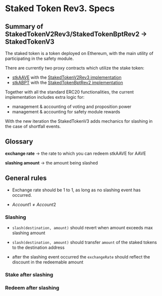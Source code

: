 # Staked Token Rev3. Specs

## Summary of StakedTokenV2Rev3/StakedTokenBptRev2 -> StakedTokenV3

The staked token is a token deployed on Ethereum, with the main utility of participating in the safety module.

There are currently two proxy contracts which utilize the stake token:

- [stkAAVE](https://etherscan.io/token/0x4da27a545c0c5b758a6ba100e3a049001de870f5) with the [StakedTokenV2Rev3 implementation](https://etherscan.io/address/0xe42f02713aec989132c1755117f768dbea523d2f#code)
- [stkABPT](https://etherscan.io/address/0xa1116930326D21fB917d5A27F1E9943A9595fb47#code) with the [StakedTokenBptRev2 implementation](https://etherscan.io/address/0x7183143a9e223a12a83d1e28c98f7d01a68993e8#code)

Together with all the standard ERC20 functionalities, the current implementation includes extra logic for:

- management & accounting of voting and proposition power
- management & accounting for safety module rewards

With the new iteration the StakedTokenV3 adds mechanics for slashing in the case of shortfall events.

## Glossary

**exchange rate** -> the rate to which you can redeem stkAAVE for AAVE

**slashing amount** -> the amount being slashed

## General rules

- Exchange rate should be 1 to 1, as long as no slashing event has occurred.

- $Account1 \ne Account2$

### Slashing

- `slash(destination, amount)` should revert when amount exceeds max slashing amount

- `slash(destination, amount)` should transfer `amount` of the staked tokens to the destination address

- after the slashing event occurred the `exchangeRate` should reflect the discount in the redeemable amount

### Stake after slashing

### Redeem after slashing
